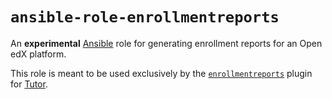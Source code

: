 # `ansible-role-enrollmentreports`

An **experimental**
[Ansible](https://en.wikipedia.org/wiki/Ansible_(software)) role for
generating enrollment reports for an Open edX platform.

This role is meant to be used exclusively by the
[`enrollmentreports`](https://github.com/hastexo/tutor-contrib-enrollmentreports/)
plugin for [Tutor](https://docs.tutor.overhang.io).

